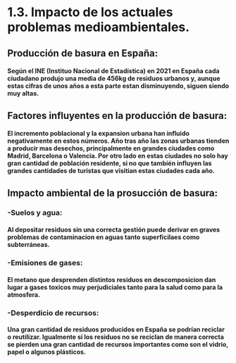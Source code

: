 # 1.3. Impacto de los actuales problemas medioambientales.

## Producción de basura en España:

#### Según el INE (Instituo Nacional de Estadística) en 2021 en España cada ciudadano produjo una media de 456kg de residuos urbanos y, aunque estas cifras de unos años a esta parte estan disminuyendo, siguen siendo muy altas. 

## Factores influyentes en la producción de basura:

#### El incremento poblacional y la expansion urbana han influido negativamente en estos números. Año tras año las zonas urbanas tienden a producir mas desechos, principalmente en grandes ciudades como Madrid, Barcelona o Valencia. Por otro lado en estas ciudades no solo hay gran cantidad de población residente, si no que tambíén influyen las grandes cantidades de turistas que visitian estas ciudades cada año.

## Impacto ambiental de la prosucción de basura:

### -Suelos y agua:

#### Al depositar residuos sin una correcta gestión puede derivar en graves problemas de contaminacion en aguas tanto superficilaes como subterráneas.

### -Emisiones de gases:

#### El metano que desprenden distintos residuos en descomposicion dan lugar a gases toxicos muy perjudiciales tanto para la salud como para la atmosfera.

### -Desperdicio de recursos:

#### Una gran cantidad de residuos producidos en España se podrían reciclar o reutilizar. Igualmente si los residuos no se reciclan de manera correcta se pierden una gran cantidad de recursos importantes como son el vidrio, papel o algunos plásticos.







